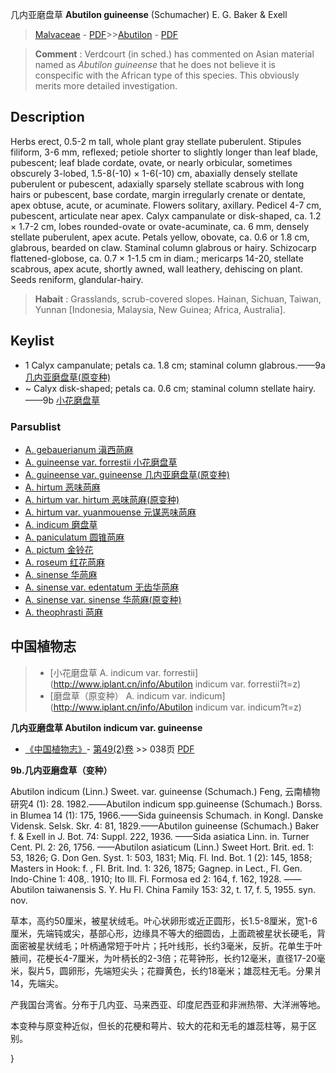 几内亚磨盘草 **Abutilon guineense** (Schumacher) E. G. Baker & Exell

> [Malvaceae](http://www.iplant.cn/info/Malvaceae?t=foc) - [PDF](http://www.iplant.cn/foc/pdf/Malvaceae.pdf)>>[Abutilon](Abutilon-苘麻属.md) - [PDF](http://www.iplant.cn/foc/pdf/Abutilon.pdf)

> **Comment** : 
> Verdcourt (in sched.) has commented on Asian material named as *Abutilon guineense* that he does not believe it is conspecific with the African type of this species. This obviously merits more detailed investigation.

## Description

Herbs erect, 0.5-2 m tall, whole plant gray stellate puberulent. Stipules filiform, 3-6 mm, reflexed; petiole shorter to slightly longer than leaf blade, pubescent; leaf blade cordate, ovate, or nearly orbicular, sometimes obscurely 3-lobed, 1.5-8(-10) × 1-6(-10) cm, abaxially densely stellate puberulent or pubescent, adaxially sparsely stellate scabrous with long hairs or pubescent, base cordate, margin irregularly crenate or dentate, apex obtuse, acute, or acuminate. Flowers solitary, axillary. Pedicel 4-7 cm, pubescent, articulate near apex. Calyx campanulate or disk-shaped, ca. 1.2 × 1.7-2 cm, lobes rounded-ovate or ovate-acuminate, ca. 6 mm, densely stellate puberulent, apex acute. Petals yellow, obovate, ca. 0.6 or 1.8 cm, glabrous, bearded on claw. Staminal column glabrous or hairy. Schizocarp flattened-globose, ca. 0.7 × 1-1.5 cm in diam.; mericarps 14-20, stellate scabrous, apex acute, shortly awned, wall leathery, dehiscing on plant. Seeds reniform, glandular-hairy.

> **Habait** : 
> Grasslands, scrub-covered slopes. Hainan, Sichuan, Taiwan, Yunnan [Indonesia, Malaysia, New Guinea; Africa, Australia].

## Keylist

* 1 Calyx campanulate; petals ca. 1.8 cm; staminal column glabrous.——9a [几内亚磨盘草(原变种)](Abutilon-guineense-var-guineense-几内亚磨盘草(原变种).md)
* ~ Calyx disk-shaped; petals ca. 0.6 cm; staminal column stellate hairy.——9b [小花磨盘草](Abutilon-guineense-var-forrestii-小花磨盘草.md)

### Parsublist

* [A.  gebauerianum  滇西苘麻](Abutilon-gebauerianum-滇西苘麻.md)
* [A.  guineense var. forrestii  小花磨盘草](Abutilon-guineense-var-forrestii-小花磨盘草.md)
* [A.  guineense var. guineense  几内亚磨盘草(原变种)](Abutilon-guineense-var-guineense-几内亚磨盘草(原变种).md)
* [A.  hirtum  恶味苘麻](Abutilon-hirtum-恶味苘麻.md)
* [A.  hirtum var. hirtum  恶味苘麻(原变种)](Abutilon-hirtum-var-hirtum-恶味苘麻(原变种).md)
* [A.  hirtum var. yuanmouense  元谋恶味苘麻](Abutilon-hirtum-var-yuanmouense-元谋恶味苘麻.md)
* [A.  indicum  磨盘草](Abutilon-indicum-磨盘草.md)
* [A.  paniculatum  圆锥苘麻](Abutilon-paniculatum-圆锥苘麻.md)
* [A.  pictum  金铃花](Abutilon-pictum-金铃花.md)
* [A.  roseum  红花苘麻](Abutilon-roseum-红花苘麻.md)
* [A.  sinense  华苘麻](Abutilon-sinense-华苘麻.md)
* [A.  sinense var. edentatum  无齿华苘麻](Abutilon-sinense-var-edentatum-无齿华苘麻.md)
* [A.  sinense var. sinense  华苘麻(原变种)](Abutilon-sinense-var-sinense-华苘麻(原变种).md)
* [A.  theophrasti  苘麻](Abutilon-theophrasti-苘麻.md)

## 中国植物志

> * [小花磨盘草  A.  indicum var. forrestii](http://www.iplant.cn/info/Abutilon indicum var. forrestii?t=z)
> * [磨盘草（原变种）  A.  indicum var. indicum](http://www.iplant.cn/info/Abutilon indicum var. indicum?t=z)

**几内亚磨盘草 Abutilon indicum var. guineense**

* [《中国植物志》](http://www.iplant.cn/frps)- [第49(2)卷](http://www.iplant.cn/frps/vol/49(2)) >> 038页 [PDF](http://www.iplant.cn/frps/pdf/49(2)/038a.PDF)

**9b.几内亚磨盘草（变种）**

Abutilon indicum (Linn.) Sweet. var. guineense (Schumach.) Feng, 云南植物研究4 (1): 28. 1982.——Abutilon indicum spp.guineense (Schumach.) Borss. in Blumea 14 (1): 175, 1966.——Sida guineensis Schumach. in Kongl. Danske Vidensk. Selsk. Skr. 4: 81, 1829.——Abutilon guineense (Schumach.) Baker f. & Exell in J. Bot. 74: Suppl. 222, 1936. ——Sida asiatica Linn. in. Turner Cent. Pl. 2: 26, 1756. ——Abutilon asiaticum (Linn.) Sweet Hort. Brit. ed. 1: 53, 1826; G. Don Gen. Syst. 1: 503, 1831; Miq. Fl. Ind. Bot. 1 (2): 145, 1858; Masters in Hook: f. , Fl. Brit. Ind. 1: 326, 1875; Gagnep. in Lect., Fl. Gen. Indo-Chine 1: 408,. 1910; Ito Ill. Fl. Formosa ed 2: 164, f. 162, 1928. ——Abutilon taiwanensis S. Y. Hu Fl. China Family 153: 32, t. 17, f. 5, 1955. syn. nov.

草本，高约50厘米，被星状绒毛。叶心状卵形或近正圆形，长1.5-8厘米，宽1-6厘米，先端钝或尖，基部心形，边缘具不等大的细圆齿，上面疏被星状长硬毛，背面密被星状绒毛；叶柄通常短于叶片；托叶线形，长约3毫米，反折。花单生于叶腋间，花梗长4-7厘米，为叶柄长的2-3倍；花萼钟形，长约12毫米，直径17-20毫米，裂片5，圆卵形，先端短尖头；花瓣黄色，长约18毫米；雄蕊柱无毛。分果爿14，先端尖。

产我国台湾省。分布于几内亚、马来西亚、印度尼西亚和非洲热带、大洋洲等地。

本变种与原变种近似，但长的花梗和萼片、较大的花和无毛的雄蕊柱等，易于区别。

}